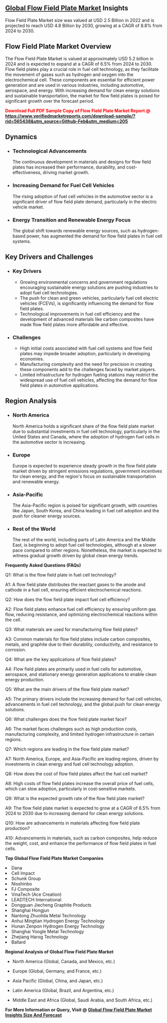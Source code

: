 <h2><a href="https://www.verifiedmarketreports.com/download-sample/?rid=565438&amp;utm_source=Github&amp;utm_medium=205" target="_blank">Global Flow Field Plate Market</a> Insights</h2><p>Flow Field Plate Market size was valued at USD 2.5 Billion in 2022 and is projected to reach USD 4.8 Billion by 2030, growing at a CAGR of 8.8% from 2024 to 2030.</p><p> <h2>Flow Field Plate Market Overview</h2> <p>The Flow Field Plate Market is valued at approximately USD 5.2 billion in 2024 and is expected to expand at a CAGR of 6.5% from 2024 to 2030. Flow field plates play a crucial role in fuel cell technology, as they facilitate the movement of gases such as hydrogen and oxygen into the electrochemical cell. These components are essential for efficient power generation and are used in various industries, including automotive, aerospace, and energy. With increasing demand for clean energy solutions and sustainable transportation, the market for flow field plates is poised for significant growth over the forecast period.</p> <p><strong><p><span class=""><span style="color: #ff0000;"><strong>Download Full PDF Sample Copy of Flow Field Plate Market Report</strong> @ </span><a href="https://www.verifiedmarketreports.com/download-sample/?rid=565438&amp;utm_source=Github-Feb&amp;utm_medium=205" target="_blank">https://www.verifiedmarketreports.com/download-sample/?rid=565438&amp;utm_source=Github-Feb&amp;utm_medium=205</a></span></p></strong></p> <h2>Dynamics</h2> <ul> <li><h3>Technological Advancements</h3> The continuous development in materials and designs for flow field plates has increased their performance, durability, and cost-effectiveness, driving market growth.</li> <li><h3>Increasing Demand for Fuel Cell Vehicles</h3> The rising adoption of fuel cell vehicles in the automotive sector is a significant driver of flow field plate demand, particularly in the electric vehicle market.</li> <li><h3>Energy Transition and Renewable Energy Focus</h3> The global shift towards renewable energy sources, such as hydrogen-based power, has augmented the demand for flow field plates in fuel cell systems.</li> </ul> <h2>Key Drivers and Challenges</h2> <ul> <li><h3>Key Drivers</h3> <ul> <li>Growing environmental concerns and government regulations encouraging sustainable energy solutions are pushing industries to adopt fuel cell technologies.</li> <li>The push for clean and green vehicles, particularly fuel cell electric vehicles (FCEVs), is significantly influencing the demand for flow field plates.</li> <li>Technological improvements in fuel cell efficiency and the development of advanced materials like carbon composites have made flow field plates more affordable and effective.</li> </ul> </li> <li><h3>Challenges</h3> <ul> <li>High initial costs associated with fuel cell systems and flow field plates may impede broader adoption, particularly in developing economies.</li> <li>Manufacturing complexity and the need for precision in creating these components add to the challenges faced by market players.</li> <li>Limited infrastructure for hydrogen fueling stations may restrict the widespread use of fuel cell vehicles, affecting the demand for flow field plates in automotive applications.</li> </ul> </li> </ul> <h2>Region Analysis</h2> <ul> <li><h3>North America</h3> North America holds a significant share of the flow field plate market due to substantial investments in fuel cell technology, particularly in the United States and Canada, where the adoption of hydrogen fuel cells in the automotive sector is increasing.</li> <li><h3>Europe</h3> Europe is expected to experience steady growth in the flow field plate market driven by stringent emissions regulations, government incentives for clean energy, and the region's focus on sustainable transportation and renewable energy.</li> <li><h3>Asia-Pacific</h3> The Asia-Pacific region is poised for significant growth, with countries like Japan, South Korea, and China leading in fuel cell adoption and the push for cleaner energy sources.</li> <li><h3>Rest of the World</h3> The rest of the world, including parts of Latin America and the Middle East, is beginning to adopt fuel cell technologies, although at a slower pace compared to other regions. Nonetheless, the market is expected to witness gradual growth driven by global clean energy trends.</li> </ul> <p><strong>Frequently Asked Questions (FAQs)</strong></p> <p>Q1: What is the flow field plate in fuel cell technology?</p> <p>A1: A flow field plate distributes the reactant gases to the anode and cathode in a fuel cell, ensuring efficient electrochemical reactions.</p> <p>Q2: How does the flow field plate impact fuel cell efficiency?</p> <p>A2: Flow field plates enhance fuel cell efficiency by ensuring uniform gas flow, reducing resistance, and optimizing electrochemical reactions within the cell.</p> <p>Q3: What materials are used for manufacturing flow field plates?</p> <p>A3: Common materials for flow field plates include carbon composites, metals, and graphite due to their durability, conductivity, and resistance to corrosion.</p> <p>Q4: What are the key applications of flow field plates?</p> <p>A4: Flow field plates are primarily used in fuel cells for automotive, aerospace, and stationary energy generation applications to enable clean energy production.</p> <p>Q5: What are the main drivers of the flow field plate market?</p> <p>A5: The primary drivers include the increasing demand for fuel cell vehicles, advancements in fuel cell technology, and the global push for clean energy solutions.</p> <p>Q6: What challenges does the flow field plate market face?</p> <p>A6: The market faces challenges such as high production costs, manufacturing complexity, and limited hydrogen infrastructure in certain regions.</p> <p>Q7: Which regions are leading in the flow field plate market?</p> <p>A7: North America, Europe, and Asia-Pacific are leading regions, driven by investments in clean energy and fuel cell technology adoption.</p> <p>Q8: How does the cost of flow field plates affect the fuel cell market?</p> <p>A8: High costs of flow field plates increase the overall price of fuel cells, which can slow adoption, particularly in cost-sensitive markets.</p> <p>Q9: What is the expected growth rate of the flow field plate market?</p> <p>A9: The flow field plate market is expected to grow at a CAGR of 6.5% from 2024 to 2030 due to increasing demand for clean energy solutions.</p> <p>Q10: How are advancements in materials affecting flow field plate production?</p> <p>A10: Advancements in materials, such as carbon composites, help reduce the weight, cost, and enhance the performance of flow field plates in fuel cells.</p> </p><p><strong>Top Global Flow Field Plate Market Companies</strong></p><div data-test-id=""><p><li>Dana</li><li> Cell Impact</li><li> Schunk Group</li><li> Nisshinbo</li><li> FJ Composite</li><li> VinaTech (Ace Creation)</li><li> LEADTECH International</li><li> Dongguan Jiecheng Graphite Products</li><li> Shanghai Hongjun</li><li> Nantong Zhuolida Metal Technology</li><li> Anhui Mingtian Hydrogen Energy Technology</li><li> Hunan Zenpon Hydrogen Energy Technology</li><li> Shanghai Yoogle Metal Technology</li><li> Zhejiang Harog Technology</li><li> Ballard</li></p><div><strong>Regional Analysis of&nbsp;Global Flow Field Plate Market</strong></div><ul><li dir="ltr"><p dir="ltr">North America&nbsp;(Global, Canada, and Mexico, etc.)</p></li><li dir="ltr"><p dir="ltr">Europe (Global, Germany, and France, etc.)</p></li><li dir="ltr"><p dir="ltr">Asia Pacific&nbsp;(Global, China, and Japan, etc.)</p></li><li dir="ltr"><p dir="ltr">Latin America&nbsp;(Global, Brazil, and Argentina, etc.)</p></li><li dir="ltr">Middle East and Africa&nbsp;(Global, Saudi Arabia, and South Africa, etc.)</li></ul><p><strong>For More Information or Query, Visit @&nbsp;</strong><strong><a href="https://www.verifiedmarketreports.com/product/flow-field-plate-market/?utm_source=Github&amp;utm_medium=205" target="_blank">Global Flow Field Plate Market Insights Size And Forecast</a></strong></p></div>
